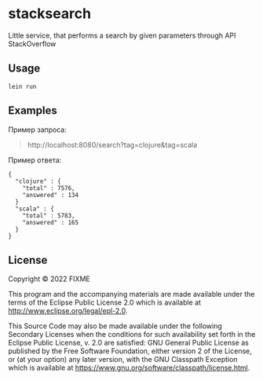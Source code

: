 # stacksearch

Little service, that performs a search by given parameters through API StackOverflow

## Usage

    lein run

## Examples

Пример запроса: 
>http://localhost:8080/search?tag=clojure&tag=scala

Пример ответа:
```
{
  "clojure" : {
    "total" : 7576,
    "answered" : 134
  }
  "scala" : {
    "total" : 5783,
    "answered" : 165
  }
}
```

## License

Copyright © 2022 FIXME

This program and the accompanying materials are made available under the
terms of the Eclipse Public License 2.0 which is available at
http://www.eclipse.org/legal/epl-2.0.

This Source Code may also be made available under the following Secondary
Licenses when the conditions for such availability set forth in the Eclipse
Public License, v. 2.0 are satisfied: GNU General Public License as published by
the Free Software Foundation, either version 2 of the License, or (at your
option) any later version, with the GNU Classpath Exception which is available
at https://www.gnu.org/software/classpath/license.html.
